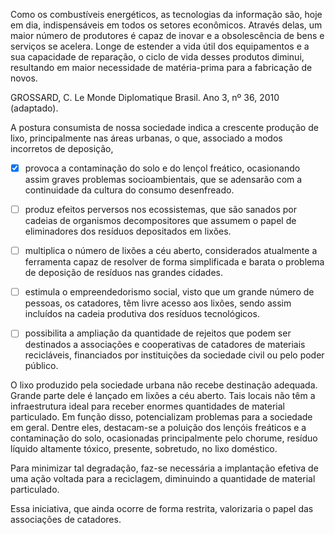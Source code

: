 

Como os combustíveis energéticos, as tecnologias da informação são, hoje em dia, indispensáveis em todos os setores econômicos. Através delas, um maior número de produtores é capaz de inovar e a obsolescência de bens e serviços se acelera. Longe de estender a vida útil dos equipamentos e a sua capacidade de reparação, o ciclo de vida desses produtos diminui, resultando em maior necessidade de matéria-prima para a fabricação de novos.

GROSSARD, C. Le Monde Diplomatique Brasil. Ano 3, nº 36, 2010 (adaptado).

A postura consumista de nossa sociedade indica a crescente produção de lixo, principalmente nas áreas urbanas, o que, associado a modos incorretos de deposição,



- [x] provoca a contaminação do solo e do lençol freático, ocasionando assim graves problemas socioambientais, que se adensarão com a continuidade da cultura do consumo desenfreado.
- [ ] produz efeitos perversos nos ecossistemas, que são sanados por cadeias de organismos decompositores que assumem o papel de eliminadores dos resíduos depositados em lixões.
- [ ] multiplica o número de lixões a céu aberto, considerados atualmente a ferramenta capaz de resolver de forma simplificada e barata o problema de deposição de resíduos nas grandes cidades.
- [ ] estimula o empreendedorismo social, visto que um grande número de pessoas, os catadores, têm livre acesso aos lixões, sendo assim incluídos na cadeia produtiva dos resíduos tecnológicos.
- [ ] possibilita a ampliação da quantidade de rejeitos que podem ser destinados a associações e cooperativas de catadores de materiais recicláveis, financiados por instituições da sociedade civil ou pelo poder público.


O lixo produzido pela sociedade urbana não recebe destinação adequada. Grande parte dele é lançado em lixões a céu aberto. Tais locais não têm a infraestrutura ideal para receber enormes quantidades de material particulado. Em função disso, potencializam problemas para a sociedade em geral. Dentre eles, destacam-se a poluição dos lençóis freáticos e a contaminação do solo, ocasionadas principalmente pelo chorume, resíduo líquido altamente tóxico, presente, sobretudo, no lixo doméstico.

Para minimizar tal degradação, faz-se necessária a implantação efetiva de uma ação voltada para a reciclagem, diminuindo a quantidade de material particulado.

Essa iniciativa, que ainda ocorre de forma restrita, valorizaria o papel das associações de catadores.
